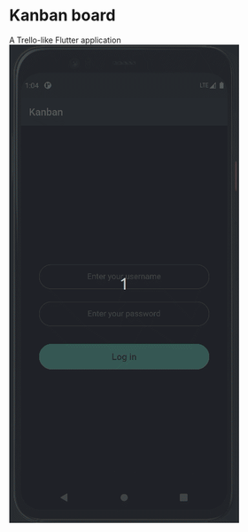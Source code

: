 # Kanban board
A Trello-like Flutter application
![alt tag](https://github.com/evan-mcgeek/kanban/blob/main/kanban.gif)

